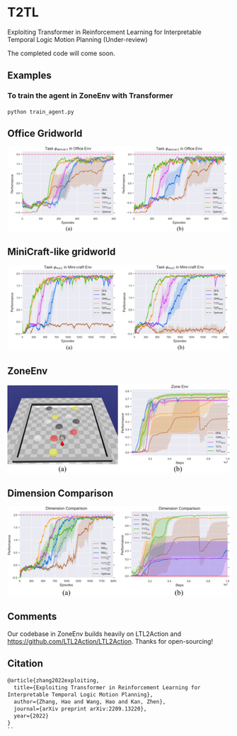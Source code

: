# T2TL
Exploiting Transformer in Reinforcement Learning for Interpretable Temporal Logic Motion Planning (Under-review)

The completed code will come soon.

## Examples
### To train the agent in ZoneEnv with Transformer
`python train_agent.py`

## Office Gridworld
<p align="center">
    <img width="700" src="https://github.com/Charlie0257/T2TL/blob/main/README_file/office_env.png">
</p>

## MiniCraft-like gridworld
<p align="center">
    <img width="700" src="https://github.com/Charlie0257/T2TL/blob/main/README_file/Mini-craft_env_all.png">
</p>

## ZoneEnv
<p align="center">
    <img width="700" src="https://github.com/Charlie0257/T2TL/blob/main/README_file/Zones_env_all.png">
</p>

## Dimension Comparison
<p align="center">
    <img width="700" src="https://github.com/Charlie0257/T2TL/blob/main/README_file/dim_comparison_all.png">
</p>

## Comments
Our codebase in ZoneEnv builds heavily on LTL2Action and https://github.com/LTL2Action/LTL2Action. Thanks for open-sourcing!

## Citation

```
@article{zhang2022exploiting,
  title={Exploiting Transformer in Reinforcement Learning for Interpretable Temporal Logic Motion Planning},
  author={Zhang, Hao and Wang, Hao and Kan, Zhen},
  journal={arXiv preprint arXiv:2209.13220},
  year={2022}
}
``
